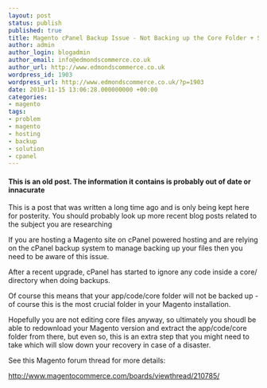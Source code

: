 ```yaml
---
layout: post
status: publish
published: true
title: Magento cPanel Backup Issue - Not Backing up the Core Folder + Solution
author: admin
author_login: blogadmin
author_email: info@edmondscommerce.co.uk
author_url: http://www.edmondscommerce.co.uk
wordpress_id: 1903
wordpress_url: http://www.edmondscommerce.co.uk/?p=1903
date: 2010-11-15 13:06:28.000000000 +00:00
categories:
- magento
tags:
- problem
- magento
- hosting
- backup
- solution
- cpanel
---
```

<div class="oldpost"><h4>This is an old post. The information it contains is probably out of date or innacurate</h4>
<p>
This is a post that was written a long time ago and is only being kept here for posterity.
You should probably look up more recent blog posts related to the subject you are researching
</p>
</div>
If you are hosting a Magento site on cPanel powered hosting and are relying on the cPanel backup system to manage backing up your files then you need to be aware of this issue.

After a recent upgrade, cPanel has started to ignore any code inside a core/ directory when doing backups.

Of course this means that your app/code/core folder will not be backed up - of course this is the most crucial folder in your Magento installation. 

Hopefully you are not editing core files anyway, so ultimately you shoudl be able to redownload your Magento version and extract the app/code/core folder from there, but even so, this is an extra step that you might need to take which will slow down your recovery in case of a disaster.

See this Magento forum thread for more details:

http://www.magentocommerce.com/boards/viewthread/210785/

